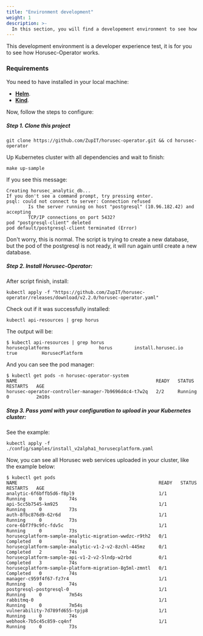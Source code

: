 ```yaml
---
title: "Environment development"
weight: 1
description: >-
  In this section, you will find a developement environment to see how Horusec-Operator works. 
---
```


This development environment is a developer experience test, it is for you to see how Horusec-Operator works.


### **Requirements** 
You need to have installed in your local machine:
- [**Helm**](https://helm.sh/docs/intro/install/#from-script).
- [**Kind**](https://kind.sigs.k8s.io/docs/user/quick-start/#installation).  


Now, follow the steps to configure: 


##### **Step 1. Clone this project**

```
git clone https://github.com/ZupIT/horusec-operator.git && cd horusec-operator
```

Up Kubernetes cluster with all dependencies and wait to finish:
```
make up-sample
```
If you see this message:
```
Creating horusec_analytic_db...
If you don't see a command prompt, try pressing enter.
psql: could not connect to server: Connection refused
        Is the server running on host "postgresql" (10.96.182.42) and accepting
        TCP/IP connections on port 5432?
pod "postgresql-client" deleted
pod default/postgresql-client terminated (Error)
```
Don't worry, this is normal. The script is trying to create a new database, but the pod of the postgresql is not ready, it will run again until create a new database.

##### **Step 2. Install Horusec-Operator:**

After script finish, install: 

```
kubectl apply -f "https://github.com/ZupIT/horusec-operator/releases/download/v2.2.0/horusec-operator.yaml"
```
Check out if it was successfully installed: 
```
kubectl api-resources | grep horus

```
The output will be: 

```
$ kubectl api-resources | grep horus                                                           
horusecplatforms                  horus        install.horusec.io             true         HorusecPlatform

```

And you can see the pod manager: 
```
$ kubectl get pods -n horusec-operator-system
NAME                                                   READY   STATUS              RESTARTS   AGE
horusec-operator-controller-manager-7b9696d4c4-t7w2q   2/2     Running             0          2m10s

```
##### **Step 3. Pass yaml with your configuration to upload in your Kubernetes cluster:**

See the example: 
```
kubectl apply -f ./config/samples/install_v2alpha1_horusecplatform.yaml

```
Now, you can see all Horusec web services uploaded in your cluster, like the example below:

```
$ kubectl get pods
NAME                                                    READY   STATUS      RESTARTS   AGE
analytic-6f6bffb5d6-f8pl9                               1/1     Running     0          74s
api-5cc5b7545-km925                                     1/1     Running     0          73s
auth-8fbc876d9-62r6d                                    1/1     Running     0          73s
core-6bf7f9c9fc-fdv5c                                   1/1     Running     0          73s
horusecplatform-sample-analytic-migration-wwdzc-r9th2   0/1     Completed   0          74s
horusecplatform-sample-analytic-v1-2-v2-8zchl-445mz     0/1     Completed   2          74s
horusecplatform-sample-api-v1-2-v2-5lndp-w2rbd          0/1     Completed   3          74s
horusecplatform-sample-platform-migration-8g5ml-zmntl   0/1     Completed   0          74s
manager-c959f4f67-fz7r4                                 1/1     Running     0          74s
postgresql-postgresql-0                                 1/1     Running     0          7m54s
rabbitmq-0                                              1/1     Running     0          7m54s
vulnerability-7d789fd655-tpjp8                          1/1     Running     0          74s
webhook-7b5c45c859-cq4nf                                1/1     Running     0          73s

```